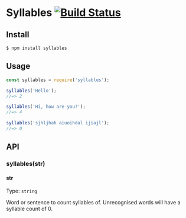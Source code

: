 # Syllables [![Build Status](https://api.travis-ci.com/f-a-r-a-z/syllables.svg?branch=master)](https://travis-ci.com/f-a-r-a-z/syllables)



## Install

```
$ npm install syllables
```


## Usage

```js
const syllables = require('syllables');

syllables('Hello');
//=> 2

syllables('Hi, how are you?');
//=> 4

syllables('sjhljhah aiuoihdal ijiajl');
//=> 0
```


## API

### syllables(str)

#### str

Type: `string`

Word or sentence to count syllables of. Unrecognised words will have a syllable count of 0.
